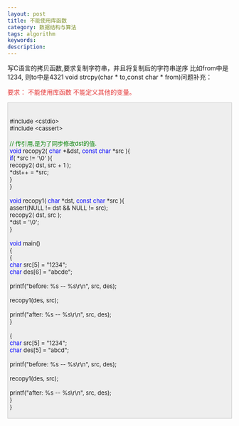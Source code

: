 ```yaml
---
layout: post
title: 不能使用库函数
category: 数据结构与算法
tags: algorithm
keywords: 
description: 
---
```


<div>

<span
style="line-height:23px;background-color:#ffffff;font-family:simsun;">
</span>
写C语言的拷贝函数,要求复制字符串，并且将复制后的字符串逆序
比如from中是1234, 则to中是4321 void strcpy(char \* to,const char \*
from)问题补充：

<span style="color:#e53333;">要求： 不能使用库函数
不能定义其他的变量。</span>

</div>

<div
style="border-bottom:#cccccc 1px solid;border-left:#cccccc 1px solid;padding-bottom:4px;background-color:#eeeeee;padding-left:4px;width:98%;padding-right:5px;font-size:13px;word-break:break-all;border-top:#cccccc 1px solid;border-right:#cccccc 1px solid;padding-top:4px;">

\
 \#include \<cstdio\>\
 \#include \<cassert\>\
\
 <span style="color:#008000;">//</span><span
style="color:#008000;"> 传引用,是为了同步修改dst的值.</span><span
style="color:#008000;">\
 </span><span style="color:#0000ff;">void</span> recopy2( <span
style="color:#0000ff;">char</span> \*&dst, <span
style="color:#0000ff;">const</span> <span
style="color:#0000ff;">char</span> \*src ){\
     <span style="color:#0000ff;">if</span>( \*src != '\\0' ){\
         recopy2( dst, src + 1 );\
         \*dst++ = \*src;\
     }\
 }\
\
 <span style="color:#0000ff;">void</span> recopy1( <span
style="color:#0000ff;">char</span> \*dst, <span
style="color:#0000ff;">const</span> <span
style="color:#0000ff;">char</span> \*src ){\
     assert(NULL != dst && NULL != src);\
     recopy2( dst, src );\
     \*dst = '\\0';\
 }\
\
 <span style="color:#0000ff;">void</span> main()\
 {\
     {\
         <span style="color:#0000ff;">char</span> src[5] = "1234";\
         <span style="color:#0000ff;">char</span> des[6] = "abcde";\
\
         printf("before: %s -- %s\\r\\n", src, des);\
\
         recopy1(des, src);\
\
         printf("after:  %s -- %s\\r\\n", src, des);\
     }\
\
     {\
         <span style="color:#0000ff;">char</span> src[5] = "1234";\
         <span style="color:#0000ff;">char</span> des[5] = "abcd";\
\
         printf("before: %s -- %s\\r\\n", src, des);\
\
         recopy1(des, src);\
\
         printf("after:  %s -- %s\\r\\n", src, des);\
     }\
 }

</div>








